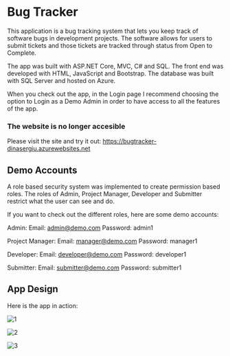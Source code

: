# Bug Tracker

This application is a bug tracking system that lets you keep track of software bugs in development projects. The software allows for users to submit tickets and those tickets are tracked through status from Open to Complete.

The app was built with ASP.NET Core, MVC, C# and SQL. The front end was developed with HTML, JavaScript and Bootstrap. The database was built with SQL Server and hosted on Azure.

When you check out the app, in the Login page I recommend choosing the option to Login as a Demo Admin in order to have access to all the features of the app.

### The website is no longer accesible

Please visit the site and try it out: https://bugtracker-dinasergiu.azurewebsites.net

## Demo Accounts

A role based security system was implemented to create permission based roles. The roles of Admin, Project Manager, Developer and Submitter restrict what the user can see and do.

If you want to check out the different roles, here are some demo accounts:

Admin: Email: admin@demo.com Password: admin1 

Project Manager: Email: manager@demo.com Password: manager1

Developer: Email: developer@demo.com Password: developer1

Submitter: Email: submitter@demo.com Password: submitter1


## App Design

Here is the app in action:

![1](https://user-images.githubusercontent.com/70022000/96596410-58bcfc80-12f5-11eb-8e85-c3d870103d7f.jpg)

![2](https://user-images.githubusercontent.com/70022000/96596603-91f56c80-12f5-11eb-880f-2ad61eab6120.jpg)

![3](https://user-images.githubusercontent.com/70022000/96596990-fb757b00-12f5-11eb-8f86-d93d7bab8b9a.jpg)




